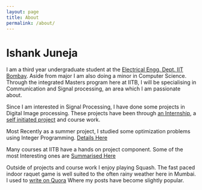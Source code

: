 ```yaml
---
layout: page
title: About
permalink: /about/
---
```


# Ishank Juneja

I am a third year undergraduate student at the [Electrical Engg. Dept. IIT Bombay](https://www.ee.iitb.ac.in/web). Aside from major I am also doing a minor in Computer Science. Through the integrated Masters program here at IITB, I will be specialising in Communication and Signal processing, an area which I am passionate about.

Since I am interested in Signal Processing, I have done some projects in Digital Image processing. These projects have been through [an Internship]({{site.baseurl}}/projects/baby-image), a [self initiated project]({{site.baseurl}}/projects/ITSP) and course work.

Most Recently as a summer project, I studied some optimization problems using Integer Programming. [Details Here]({{site.baseurl}}/projects/VRPs) 

Many courses at IITB have a hands on project component. Some of the most Interesting ones are [Summarised Here]({{site.baseurl}}/projects/course)   

Outside of projects and course work I enjoy playing Squash. The fast paced indoor raquet game is well suited to the often rainy weather here in Mumbai. I used to [write on Quora](https://www.quora.com/profile/Ishank-Juneja) Where my posts have become slightly popular.
